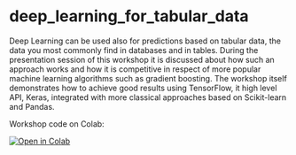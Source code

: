 # deep_learning_for_tabular_data

Deep Learning can be used also for predictions based on tabular data, the data you most commonly find in databases and in tables. During the presentation session of this workshop it is discussed about how such an approach works and how it is competitive in respect of more popular machine learning algorithms such as gradient boosting. The workshop itself demonstrates how to achieve good results using TensorFlow, it high level API, Keras, integrated with more classical approaches based on Scikit-learn and Pandas.

Workshop code on Colab:

[![Open in Colab](https://colab.research.google.com/assets/colab-badge.svg)](https://colab.research.google.com/github.com/lmassaron/deep_learning_for_tabular_data/blob/master/deep-learning-for-tabular-data.ipynb)
